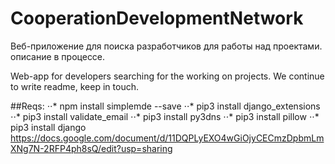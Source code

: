 # CooperationDevelopmentNetwork
Веб-приложение для поиска разработчиков для работы над проектами.
описание в процессе.

Web-app for developers searching for the working on projects.
We continue to write readme, keep in touch.

##Reqs:
⋅⋅* npm install simplemde --save
⋅⋅* pip3 install django_extensions
⋅⋅* pip3 install validate_email
⋅⋅* pip3 install py3dns
⋅⋅* pip3 install pillow
⋅⋅* pip3 install django
https://docs.google.com/document/d/11DQPLyEXO4wGiOjyCECmzDpbmLmXNg7N-2RFP4ph8sQ/edit?usp=sharing
